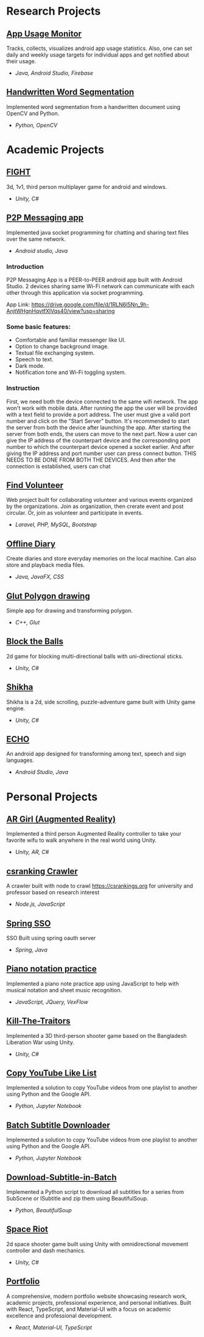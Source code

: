 # Research Projects

## [App Usage Monitor](https://github.com/diptodeydip/App_Usage_Tracker)
Tracks, collects, visualizes android app usage statistics. Also, one can set daily and weekly usage targets for individual apps and get notified about their usage.
- *Java, Android Studio, Firebase*

## [Handwritten Word Segmentation](https://github.com/Partha-Sarker/Bangla-handwritten-word-segmentation-from-document)
Implemented word segmentation from a handwritten document using OpenCV and Python.
- *Python, OpenCV*

# Academic Projects

## [FIGHT](https://github.com/Partha-Sarker/Fighting-Game-3d-Multiplayer-Unity3d)
3d, 1v1, third person multiplayer game for android and windows.
- *Unity, C#*

## [P2P Messaging app](https://github.com/Partha-Sarker/Peer-2-Peer-messaging-app)
Implemented java socket programming for chatting and sharing text files over the same network.
- *Android studio, Java*
### Introduction
P2P Messaging App is a PEER-to-PEER android app built with Android Studio. 2 devices sharing same Wi-Fi network can communicate with each other through this application via socket programming.

App Link: https://drive.google.com/file/d/1RLN6I5Nn_9h-AnjtWHgnHqvtfXlVqs40/view?usp=sharing

### Some basic features:
- Comfortable and familiar messenger like UI.
- Option to change background image.
- Textual file exchanging system.
- Speech to text.
- Dark mode.
- Notification tone and Wi-Fi toggling system.

### Instruction
First, we need both the device connected to the same wifi network. The app won't work with mobile data. After running the app the user will be provided with a text field to provide a port address. The user must give a valid port number and click on the "Start Server" button. It's recommended to start the server from both the device after launching the app. After starting the server from both ends, the users can move to the next part. Now a user can give the IP address of the counterpart device and the corresponding port number to which the counterpart device opened a socket earlier. And after giving the IP address and port number user can press connect button. THIS NEEDS TO BE DONE FROM BOTH THE DEVICES. And then after the connection is established, users can chat

## [Find Volunteer](https://github.com/Partha-Sarker/Find-Volunteer-Web-Project-using-Laravel)
Web project built for collaborating volunteer and various events organized by the organizations. Join as organization, then crerate event and post circular. Or, join as volunteer and participate in events.
- *Laravel, PHP, MySQL, Bootstrap*

## [Offline Diary](https://github.com/Partha-Sarker/Bangla-handwritten-word-segmentation-from-document)
Create diaries and store everyday memories on the local machine. Can also store and playback media files.
- *Java, JavaFX, CSS*

## [Glut Polygon drawing](https://github.com/Partha-Sarker/Glut-Polygon-Drawing)
Simple app for drawing and transforming polygon.
- *C++, Glut*

## [Block the Balls](https://github.com/Partha-Sarker/Block-The-Balls-Project-250)
2d game for blocking multi-directional balls with uni-directional sticks.
- *Unity, C#*

## [Shikha](https://github.com/Partha-Sarker/Shikha)
Shikha is a 2d, side scrolling, puzzle-adventure game built with Unity game engine.
- *Unity, C#*

## [ECHO](https://github.com/Boorhan/Echo-Sign-Language-Interpreter)
An android app designed for transforming among text, speech and sign languages.
- *Android Studio, Java*

# Personal Projects

## [AR Girl (Augmented Reality)](https://github.com/Partha-Sarker/AR-Girl)
Implemented a third person Augmented Reality controller to take your favorite wifu to walk anywhere in the real world using Unity.
- *Unity, AR, C#*

## [csranking Crawler](https://github.com/Partha-Sarker/cs-ranking-crawler)
A crawler built with node to crawl https://csrankings.org for university and professor based on research interest
- *Node.js, JavaScript*

## [Spring SSO](https://github.com/Partha-Sarker/cs-ranking-crawler)
SSO Built using spring oauth server
- *Spring, Java*

## [Piano notation practice](https://github.com/Partha-Sarker/Piano-Note-Practice-html-js)
Implemented a piano note practice app using JavaScript to help with musical notation and sheet music recognition.
- *JavaScript, JQuery, VexFlow*

## [Kill-The-Traitors](https://github.com/Partha-Sarker/Kill-The-Traitors)
Implemented a 3D third-person shooter game based on the Bangladesh Liberation War using Unity.
- *Unity, C#*

## [Copy YouTube Like List](https://github.com/Partha-Sarker/youtube-playlist-copier)
Implemented a solution to copy YouTube videos from one playlist to another using Python and the Google API.
- *Python, Jupyter Notebook*

## [Batch Subtitle Downloader](https://github.com/Partha-Sarker/youtube-playlist-copier)
Implemented a solution to copy YouTube videos from one playlist to another using Python and the Google API.
- *Python, Jupyter Notebook*

## [Download-Subtitle-in-Batch](https://github.com/Partha-Sarker/Download-Subtitle-in-Batch)
Implemented a Python script to download all subtitles for a series from SubScene or ISubtitle and zip them using BeautifulSoup.
- *Python, BeautifulSoup*

## [Space Riot](https://github.com/Partha-Sarker/Space-Riot)
2d space shooter game built using Unity with omnidirectional movement controller and dash mechanics.
- *Unity, C#*

## [Portfolio](https://github.com/Partha-Sarker/portfolio)
A comprehensive, modern portfolio website showcasing research work, academic projects, professional experience, and personal initiatives. Built with React, TypeScript, and Material-UI with a focus on academic excellence and professional development.
- *React, Material-UI, TypeScript*
